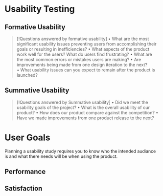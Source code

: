 # Usability Testing

## Formative Usability

>[!Questions answered by formative usability]
>• What are the most significant usability issues preventing users from accomplishing their goals or resulting in inefficiencies?
• What aspects of the product work well for the users? What do users find frustrating?
• What are the most common errors or mistakes users are making?
• Are improvements being made from one design iteration to the next?
• What usability issues can you expect to remain after the product is launched?

## Summative Usability
>[!Questions answered by Summative usability]
>• Did we meet the usability goals of the project?
• What is the overall usability of our product?
• How does our product compare against the competition?
• Have we made improvements from one product release to the next?

# User Goals
Planning a usability study requires you to know who the intended audiance is and what there needs will be when using the product.
## Performance

## Satisfaction
